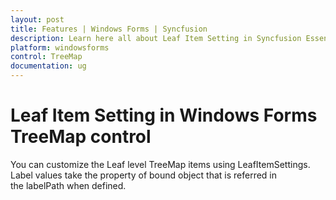```yaml
---
layout: post
title: Features | Windows Forms | Syncfusion
description: Learn here all about Leaf Item Setting in Syncfusion Essential Studio Windows Forms TreeMap control, its elements, and more.
platform: windowsforms
control: TreeMap
documentation: ug
---
```


# Leaf Item Setting in Windows Forms TreeMap control

You can customize the Leaf level TreeMap items using LeafItemSettings. Label values take the property of bound object that is referred in the labelPath when defined.


